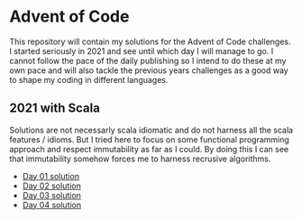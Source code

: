 # Advent of Code

This repository will contain my solutions for the Advent of Code challenges. I started seriously in 2021 and see until which day I will manage to go.
I cannot follow the pace of the daily publishing so I intend to do these at my own pace and will also tackle the previous years challenges as a good way to shape my coding in different languages.

## 2021 with Scala

Solutions are not necessarly scala idiomatic and do not harness all the scala features / idioms. But I tried here to focus on some functional programming approach and respect immutability as far as I could. By doing this I can see that immutability somehow forces me to harness recrusive algorithms.

- [Day 01 solution](https://github.com/fbraza/adventofcode/blob/master/2021/src/main/scala/day01.scala)
- [Day 02 solution](https://github.com/fbraza/adventofcode/blob/master/2021/src/main/scala/day02.scala)
- [Day 03 solution](https://github.com/fbraza/adventofcode/blob/master/2021/src/main/scala/day03.scala)
- [Day 04 solution](https://github.com/fbraza/adventofcode/blob/master/2021/src/main/scala/day04.scala)
